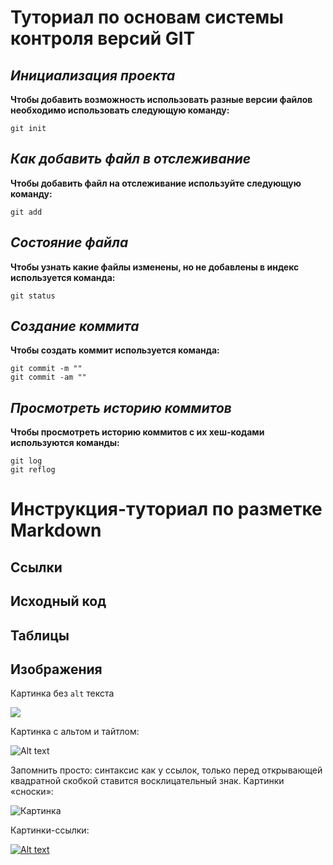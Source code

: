 # Туториал по основам системы контроля версий GIT


## *Инициализация проекта*
**Чтобы добавить возможность использовать разные версии файлов необходимо использовать следующую команду:**

~~~fix
git init
~~~


## *Как добавить файл в отслеживание*
**Чтобы добавить файл на отслеживание используйте следующую команду:**

~~~fix
git add
~~~


## *Состояние файла*
**Чтобы узнать какие файлы изменены, но не добавлены в индекс используется команда:**

~~~fix
git status
~~~

## *Создание коммита*
**Чтобы создать коммит используется команда:**

~~~fix
git commit -m ""
git commit -am ""
~~~

## *Просмотреть историю коммитов*
**Чтобы просмотреть историю коммитов с их хеш-кодами используются команды:**

~~~fix
git log 
git reflog
~~~


# Инструкция-туториал по разметке Markdown


## Ссылки





## Исходный код





## Таблицы





## Изображения

Картинка без `alt` текста

![](https://img.freepik.com/free-photo/selective-focus-shot-of-a-white-goose-in-a-snowy-field_181624-56511.jpg?size=626&ext=jpg)

Картинка с альтом и тайтлом:

![Alt text](https://img.freepik.com/free-photo/selective-focus-shot-of-a-white-goose-in-a-snowy-field_181624-56511.jpg?size=626&ext=jpg "Можно задать title")

Запомнить просто: синтаксис как у ссылок, только перед
открывающей квадратной скобкой ставится восклицательный
знак.
Картинки «сноски»:

![Картинка](https://img.freepik.com/free-photo/vertical-shot-of-a-goose-standing-on-the-ground_181624-13136.jpg?size=626&ext=jpg)

Картинки-ссылки:

[![Alt text](https://img.freepik.com/free-photo/shallow-focus-of-a-white-goose-standing-on-the-park-road_181624-51208.jpg?size=626&ext=jpg)](http://example.com/)